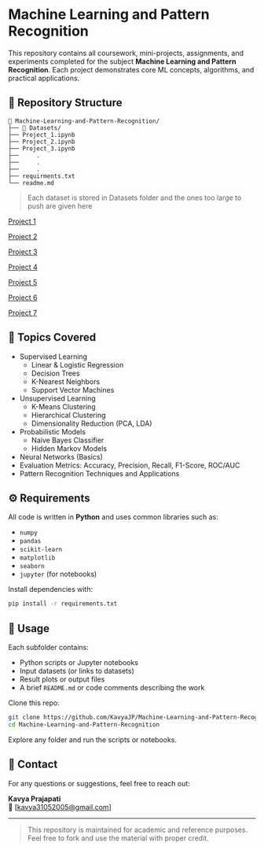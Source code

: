 # Machine Learning and Pattern Recognition

This repository contains all coursework, mini-projects, assignments, and experiments completed for the subject **Machine Learning and Pattern Recognition**. Each project demonstrates core ML concepts, algorithms, and practical applications.

## 📂 Repository Structure

```
📁 Machine-Learning-and-Pattern-Recognition/
├── 📁 Datasets/
├── Project_1.ipynb
├── Project_2.ipynb
├── Project_3.ipynb
├──     .
├──     .
├──     .
├── requirments.txt
└── readme.md
```

> Each dataset is stored in Datasets folder and the ones too large to push are given here

[Project 1](https://www.kaggle.com/datasets/arockiaselciaa/creditcardcsv)

[Project 2](Datasets/food_delivery.csv)

[Project 3](Datasets/diabetes.csv)

[Project 4](Datasets/online_shoppers_intention.csv)

[Project 5](Datasets/AdvertisingBudgetAndSales.csv)

[Project 6](Datasets/census.csv)

[Project 7](Datasets/titanic.csv)

## 🧠 Topics Covered

- Supervised Learning
  - Linear & Logistic Regression
  - Decision Trees
  - K-Nearest Neighbors
  - Support Vector Machines
- Unsupervised Learning
  - K-Means Clustering
  - Hierarchical Clustering
  - Dimensionality Reduction (PCA, LDA)
- Probabilistic Models
  - Naive Bayes Classifier
  - Hidden Markov Models
- Neural Networks (Basics)
- Evaluation Metrics: Accuracy, Precision, Recall, F1-Score, ROC/AUC
- Pattern Recognition Techniques and Applications

## ⚙️ Requirements

All code is written in **Python** and uses common libraries such as:

- `numpy`
- `pandas`
- `scikit-learn`
- `matplotlib`
- `seaborn`
- `jupyter` (for notebooks)

Install dependencies with:

```bash
pip install -r requirements.txt
```

## 📝 Usage

Each subfolder contains:

- Python scripts or Jupyter notebooks
- Input datasets (or links to datasets)
- Result plots or output files
- A brief `README.md` or code comments describing the work

Clone this repo:

```bash
git clone https://github.com/KavyaJP/Machine-Learning-and-Pattern-Recognition.git
cd Machine-Learning-and-Pattern-Recognition
```

Explore any folder and run the scripts or notebooks.

## 📩 Contact

For any questions or suggestions, feel free to reach out:

**Kavya Prajapati**  
📧 [kavya31052005@gmail.com]

---

> This repository is maintained for academic and reference purposes. Feel free to fork and use the material with proper credit.
